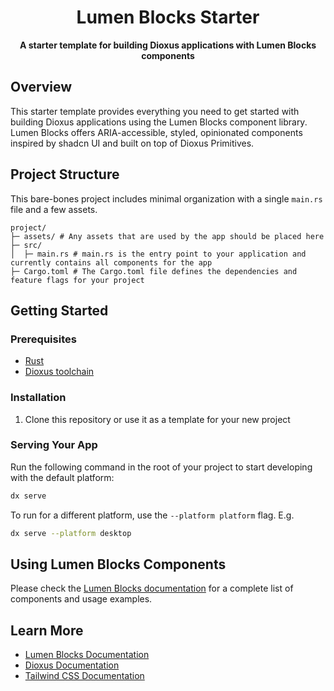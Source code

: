 <div align="center">
  <h1>Lumen Blocks Starter</h1>
  <p><strong>A starter template for building Dioxus applications with Lumen Blocks components</strong></p>
</div>

## Overview

This starter template provides everything you need to get started with building Dioxus applications using the Lumen Blocks component library. Lumen Blocks offers ARIA-accessible, styled, opinionated components inspired by shadcn UI and built on top of Dioxus Primitives.

## Project Structure

This bare-bones project includes minimal organization with a single `main.rs` file and a few assets.

```
project/
├─ assets/ # Any assets that are used by the app should be placed here
├─ src/
│  ├─ main.rs # main.rs is the entry point to your application and currently contains all components for the app
├─ Cargo.toml # The Cargo.toml file defines the dependencies and feature flags for your project
```

## Getting Started

### Prerequisites

- [Rust](https://www.rust-lang.org/tools/install)
- [Dioxus toolchain](https://dioxuslabs.com/learn/0.7/getting_started/#)

### Installation

1. Clone this repository or use it as a template for your new project

### Serving Your App

Run the following command in the root of your project to start developing with the default platform:

```bash
dx serve
```

To run for a different platform, use the `--platform platform` flag. E.g.
```bash
dx serve --platform desktop
```

## Using Lumen Blocks Components

Please check the [Lumen Blocks documentation](https://lumenblocks.dev/docs) for a complete list of components and usage examples.

## Learn More

- [Lumen Blocks Documentation](https://lumenblocks.dev)
- [Dioxus Documentation](https://dioxuslabs.com)
- [Tailwind CSS Documentation](https://tailwindcss.com)
